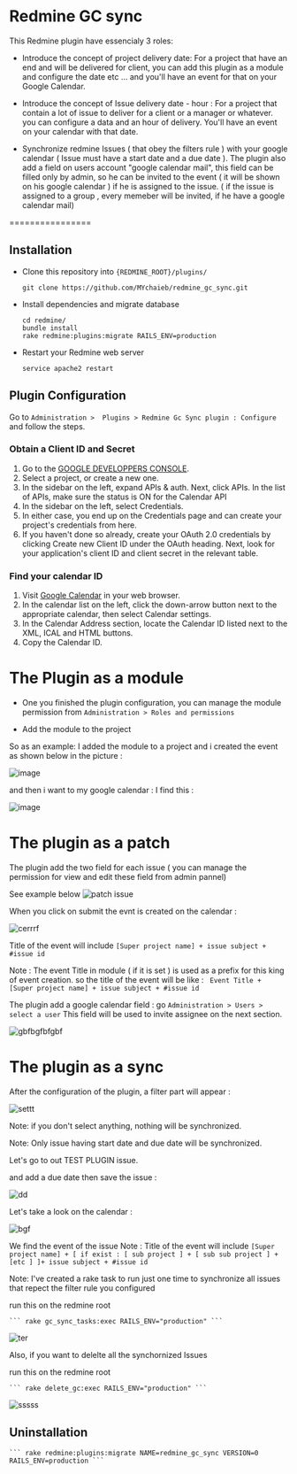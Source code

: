 Redmine GC sync 
================

This Redmine plugin have essencialy 3 roles: 

* Introduce the concept of project delivery date: For a project that have an end and will be delivered for client, you can add this plugin as a module and configure the date etc ... and you'll have an event for that on your Google Calendar. 

* Introduce the concept of Issue delivery date - hour : For a project that contain a lot of issue to deliver for a client or a manager or whatever. you can configure a data and an hour of delivery. You'll have an event on your calendar with that date. 

* Synchronize redmine Issues ( that obey the filters rule ) with your google calendar ( Issue must have a start date and a due date ). The plugin also add a field  on users account "google calendar mail", this field can be filled only by admin, so he can be invited to the event ( it will be shown on his google calendar ) if he is assigned to the issue. ( if the issue is assigned to a group , every memeber will be invited, if he have a google calendar mail)

================
## Installation
* Clone this repository into ```{REDMINE_ROOT}/plugins/```

	``` git clone https://github.com/MYchaieb/redmine_gc_sync.git ```

* Install dependencies and migrate database
	```console
	cd redmine/
	bundle install
	rake redmine:plugins:migrate RAILS_ENV=production
	```
* Restart your Redmine web server 
	```console 
	service apache2 restart 
	```

## Plugin Configuration

Go to ``` Administration >  Plugins > Redmine Gc Sync plugin : Configure ``` and follow the steps. 

### Obtain a Client ID and Secret  
 1. Go to the [GOOGLE DEVELOPPERS CONSOLE](https://console.developers.google.com/).
 2. Select a project, or create a new one.
 3. In the sidebar on the left, expand APIs & auth. Next, click APIs. In the list of APIs, make sure the status is ON for the Calendar API
 4. In the sidebar on the left, select Credentials.
 5. In either case, you end up on the Credentials page and can create your project's credentials from here.
 6. If you haven't done so already, create your OAuth 2.0 credentials by clicking Create new Client ID under the OAuth heading. Next, look for your application's client ID and client secret in the relevant table.

### Find your calendar ID 
 1. Visit [Google Calendar](https://www.google.com/calendar/) in your web browser.
 2. In the calendar list on the left, click the down-arrow button next to the appropriate calendar, then select Calendar settings.
 3. In the Calendar Address section, locate the Calendar ID listed next to the XML, ICAL and HTML buttons.
 4. Copy the Calendar ID.

 # The Plugin as a module 

 * One you finished the plugin configuration, you can manage the module permission from ```Administration > Roles and permissions ```

 * Add the module to the project 

 So as an example: I added the module to a project and i created the event as shown below in the picture :

 ![image](https://cloud.githubusercontent.com/assets/7374923/12647767/265ec59a-c5d7-11e5-9238-8f5a52c6e313.png)

 and then i want to my google calendar : I find this : 

 ![image](https://cloud.githubusercontent.com/assets/7374923/12647911/d92ccdfc-c5d7-11e5-8ea7-0b09929eeeb5.png)


 # The plugin as a patch 

 The plugin add the two field for each issue ( you can manage the permission for view and edit these field from admin pannel)

 See example below 
 ![patch issue](https://cloud.githubusercontent.com/assets/7374923/12648477/720e758c-c5da-11e5-8947-a3ba458ceff6.png)

 When you click on submit the evnt is created on the calendar : 

 ![cerrrf](https://cloud.githubusercontent.com/assets/7374923/12648522/b21be7cc-c5da-11e5-9c5c-3f760b5b7288.png)

 Title of the event will include  ```[Super project name] + issue subject + #issue id```

 Note : The event Title in module ( if it is set ) is used as a prefix for this king of event creation. 
 so the title of the event will be like : ``` Event Title +  [Super project name] + issue subject + #issue id```


 The plugin add a google calendar field : go ```Administration > Users > select a user``` 
 This field will be used to invite assignee on the next section. 

![gbfbgfbfgbf](https://cloud.githubusercontent.com/assets/7374923/12650204/33f42456-c5e2-11e5-8736-5af6b307ae57.png)

 # The plugin as a sync 

 After the configuration of the plugin, a filter part will appear : 

 ![settt](https://cloud.githubusercontent.com/assets/7374923/12648860/2fbfd3ea-c5dc-11e5-9461-8c87704750df.png)

 Note: if you don't select anything, nothing will be synchronized. 

 Note: Only issue having start date and  due date will be synchronized. 

 Let's go to out TEST PLUGIN issue. 

 and add a due date then save the issue : 


![dd](https://cloud.githubusercontent.com/assets/7374923/12648962/ba9128b6-c5dc-11e5-80f0-ce6ddae07eae.png)

Let's take a look on the calendar : 

![bgf](https://cloud.githubusercontent.com/assets/7374923/12649151/99d5d0bc-c5dd-11e5-8009-8e071d51fbed.png)

We find the event of the issue 
Note : Title of the event will include  ```[Super project name] + [ if exist : [ sub project ] + [ sub sub project ] + [etc ] ]+ issue subject + #issue id```

Note: I've created a rake task to run just one time to synchronize all issues that repect the filter rule you configured 

run this on the redmine root 

	``` rake gc_sync_tasks:exec RAILS_ENV="production" ```

![ter](https://cloud.githubusercontent.com/assets/7374923/12649555/5e48cab6-c5df-11e5-8ccb-2dfee20c9139.png)



Also, if you want to delelte all the synchornized Issues 

run this on the redmine root 

	``` rake delete_gc:exec RAILS_ENV="production" ```

![sssss](https://cloud.githubusercontent.com/assets/7374923/12649646/c3b5c3ea-c5df-11e5-9dd6-8c2521de2c92.png)


## Uninstallation

	``` rake redmine:plugins:migrate NAME=redmine_gc_sync VERSION=0 RAILS_ENV=production ```

